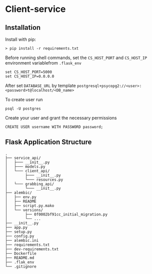# Client-service
## Installation

Install with pip:

```
> pip install -r requirements.txt
```

Before running shell commands, set the ```CS_HOST_PORT``` and ```CS_HOST_IP``` environment variablefrom ```.flask_env```

```angular2html
set CS_HOST_PORT=5000
set CS_HOST_IP=0.0.0.0
```

After set ```DATABASE_URL``` by template ```postgresql+psycopg2://<user>:<password>t@localhost/<DB_name>```

To create user run 
```
psql -U postgres
```
Create your user and grant the necessary permissions
```angular2html
CREATE USER username WITH PASSWORD password;
```


## Flask Application Structure 
```
.
├── service_api/
│   ├─── __init__.py
│   ├─── models.py
│   └─── client_api/
│        ├─── __init__.py
│        └─── resources.py
│   └─── grabbing_api/
│        └─── __init__.py
├── alembic/
│   ├── env.py
│   ├── README
│   ├── script.py.mako
│   └── versions/
│        ├── 0f0002bf91cc_initial_migration.py
│        └── ...
├── __init__.py
├── app.py
├── setup.py
├── config.py
├── alembic.ini
├── requirements.txt
├── dev-requirements.txt
├── Dockerfile
├── README.md
├── .flak_env
└── .gitignore

```

